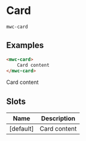 # Card
`mwc-card`

## Examples
```html
<mwc-card>
    Card content
</mwc-card>
```
<mwc-card>
    Card content
</mwc-card>

## Slots
| Name | Description |
| --- | ---|
| [default] | Card content |
